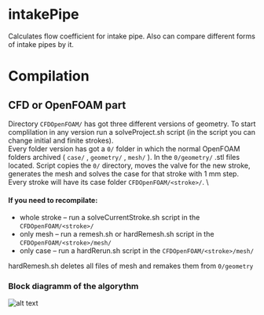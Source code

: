 # intakePipe
Calculates flow coefficient for intake pipe. Also can compare different forms of intake pipes by it.

# Compilation
## CFD or OpenFOAM part
Directory `CFDOpenFOAM/` has got three different versions of geometry. To start complilation in any version run a solveProject.sh script (in the script you can change initial and finite strokes).\
Every folder version has got a `0/` folder in which the normal OpenFOAM folders archived ( `case/` , `geometry/` , `mesh/` ). In the `0/geometry/` .stl files located. Script copies the `0/` directory, moves the valve for the new stroke, generates the mesh and solves the case for that stroke with 1 mm step. Every stroke will have its case folder `CFDOpenFOAM/<stroke>/`.
\

#### If you need to recompilate:
- whole stroke – run a solveCurrentStroke.sh script in the `CFDOpenFOAM/<stroke>/`
- only mesh – run a remesh.sh or hardRemesh.sh script in the `CFDOpenFOAM/<stroke>/mesh/`
- only case – run a hardRerun.sh script in the `CFDOpenFOAM/<stroke>/mesh/`

hardRemesh.sh deletes all files of mesh and remakes them from `0/geometry`


### Block diagramm of the algorythm
![alt text](https://github.com/StasF1/READMEPictures/blob/master/intakePipe/blockDiagram.png)
